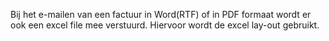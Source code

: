Bij het e-mailen van een factuur in Word(RTF) of in PDF formaat wordt er ook een excel file mee verstuurd. Hiervoor wordt de excel lay-out gebruikt.